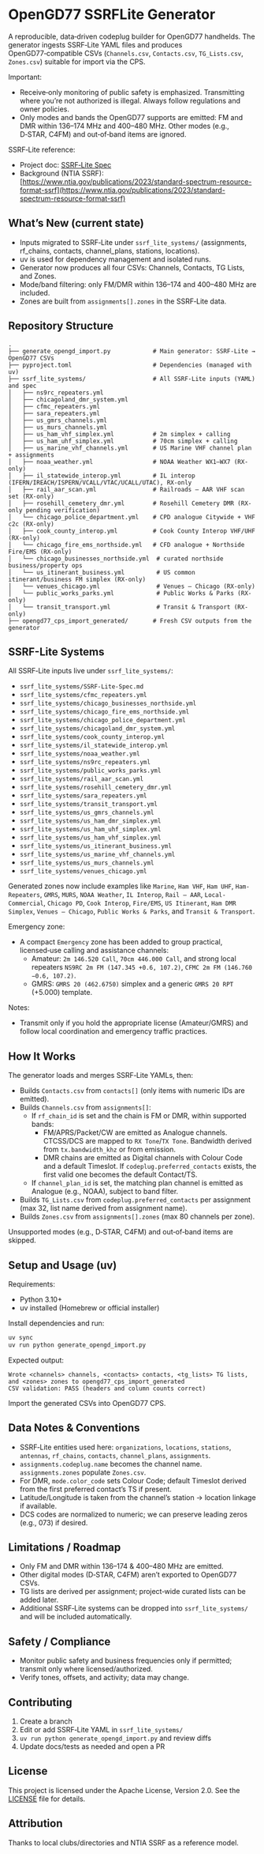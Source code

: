 # OpenGD77 SSRFLite Generator

A reproducible, data‑driven codeplug builder for OpenGD77 handhelds. The generator ingests SSRF‑Lite YAML files and produces OpenGD77‑compatible CSVs (`Channels.csv`, `Contacts.csv`, `TG_Lists.csv`, `Zones.csv`) suitable for import via the CPS.

Important:

- Receive‑only monitoring of public safety is emphasized. Transmitting where you’re not authorized is illegal. Always follow regulations and owner policies.
- Only modes and bands the OpenGD77 supports are emitted: FM and DMR within 136–174 MHz and 400–480 MHz. Other modes (e.g., D‑STAR, C4FM) and out‑of‑band items are ignored.

SSRF‑Lite reference:

- Project doc: [SSRF‑Lite Spec](./ssrf_lite_systems/SSRF-Lite-Spec.md)
- Background (NTIA SSRF): [https://www.ntia.gov/publications/2023/standard-spectrum-resource-format-ssrf](https://www.ntia.gov/publications/2023/standard-spectrum-resource-format-ssrf)

## What’s New (current state)

- Inputs migrated to SSRF‑Lite under `ssrf_lite_systems/` (assignments, rf_chains, contacts, channel_plans, stations, locations).
- uv is used for dependency management and isolated runs.
- Generator now produces all four CSVs: Channels, Contacts, TG Lists, and Zones.
- Mode/band filtering: only FM/DMR within 136–174 and 400–480 MHz are included.
- Zones are built from `assignments[].zones` in the SSRF‑Lite data.

## Repository Structure

```text
.
├── generate_opengd_import.py            # Main generator: SSRF‑Lite → OpenGD77 CSVs
├── pyproject.toml                       # Dependencies (managed with uv)
├── ssrf_lite_systems/                   # All SSRF‑Lite inputs (YAML) and spec
│   ├── ns9rc_repeaters.yml
│   ├── chicagoland_dmr_system.yml
│   ├── cfmc_repeaters.yml
│   ├── sara_repeaters.yml
│   ├── us_gmrs_channels.yml
│   ├── us_murs_channels.yml
│   ├── us_ham_vhf_simplex.yml           # 2m simplex + calling
│   ├── us_ham_uhf_simplex.yml           # 70cm simplex + calling
│   ├── us_marine_vhf_channels.yml       # US Marine VHF channel plan + assignments
│   ├── noaa_weather.yml                 # NOAA Weather WX1–WX7 (RX-only)
│   ├── il_statewide_interop.yml         # IL interop (IFERN/IREACH/ISPERN/VCALL/VTAC/UCALL/UTAC), RX-only
│   ├── rail_aar_scan.yml                # Railroads – AAR VHF scan set (RX-only)
│   ├── rosehill_cemetery_dmr.yml        # Rosehill Cemetery DMR (RX-only pending verification)
│   └── chicago_police_department.yml    # CPD analogue Citywide + VHF c2c (RX-only)
│   ├── cook_county_interop.yml          # Cook County Interop VHF/UHF (RX-only)
│   └── chicago_fire_ems_northside.yml   # CFD analogue + Northside Fire/EMS (RX-only)
│   └── chicago_businesses_northside.yml  # curated northside business/property ops
│   └── us_itinerant_business.yml         # US common itinerant/business FM simplex (RX-only)
│   └── venues_chicago.yml                # Venues – Chicago (RX-only)
│   └── public_works_parks.yml            # Public Works & Parks (RX-only)
│   └── transit_transport.yml             # Transit & Transport (RX-only)
├── opengd77_cps_import_generated/       # Fresh CSV outputs from the generator
```

## SSRF-Lite Systems

All SSRF‑Lite inputs live under `ssrf_lite_systems/`:

- `ssrf_lite_systems/SSRF-Lite-Spec.md`
- `ssrf_lite_systems/cfmc_repeaters.yml`
- `ssrf_lite_systems/chicago_businesses_northside.yml`
- `ssrf_lite_systems/chicago_fire_ems_northside.yml`
- `ssrf_lite_systems/chicago_police_department.yml`
- `ssrf_lite_systems/chicagoland_dmr_system.yml`
- `ssrf_lite_systems/cook_county_interop.yml`
- `ssrf_lite_systems/il_statewide_interop.yml`
- `ssrf_lite_systems/noaa_weather.yml`
- `ssrf_lite_systems/ns9rc_repeaters.yml`
- `ssrf_lite_systems/public_works_parks.yml`
- `ssrf_lite_systems/rail_aar_scan.yml`
- `ssrf_lite_systems/rosehill_cemetery_dmr.yml`
- `ssrf_lite_systems/sara_repeaters.yml`
- `ssrf_lite_systems/transit_transport.yml`
- `ssrf_lite_systems/us_gmrs_channels.yml`
- `ssrf_lite_systems/us_ham_dmr_simplex.yml`
- `ssrf_lite_systems/us_ham_uhf_simplex.yml`
- `ssrf_lite_systems/us_ham_vhf_simplex.yml`
- `ssrf_lite_systems/us_itinerant_business.yml`
- `ssrf_lite_systems/us_marine_vhf_channels.yml`
- `ssrf_lite_systems/us_murs_channels.yml`
- `ssrf_lite_systems/venues_chicago.yml`

Generated zones now include examples like `Marine`, `Ham VHF`, `Ham UHF`, `Ham-Repeaters`, `GMRS`, `MURS`, `NOAA Weather`, `IL Interop`, `Rail – AAR`, `Local-Commercial`, `Chicago PD`, `Cook Interop`, `Fire/EMS`, `US Itinerant`, `Ham DMR Simplex`, `Venues – Chicago`, `Public Works & Parks`, and `Transit & Transport`.

Emergency zone:

- A compact `Emergency` zone has been added to group practical, licensed‑use calling and assistance channels:
  - Amateur: `2m 146.520 Call`, `70cm 446.000 Call`, and strong local repeaters `NS9RC 2m FM (147.345 +0.6, 107.2)`, `CFMC 2m FM (146.760 −0.6, 107.2)`.
  - GMRS: `GMRS 20 (462.6750)` simplex and a generic `GMRS 20 RPT` (+5.000) template.

Notes:

- Transmit only if you hold the appropriate license (Amateur/GMRS) and follow local coordination and emergency traffic practices.

## How It Works

The generator loads and merges SSRF‑Lite YAMLs, then:

- Builds `Contacts.csv` from `contacts[]` (only items with numeric IDs are emitted).
- Builds `Channels.csv` from `assignments[]`:
  - If `rf_chain_id` is set and the chain is FM or DMR, within supported bands:
    - FM/APRS/Packet/CW are emitted as Analogue channels. CTCSS/DCS are mapped to `RX Tone`/`TX Tone`. Bandwidth derived from `tx.bandwidth_khz` or from emission.
    - DMR chains are emitted as Digital channels with Colour Code and a default Timeslot. If `codeplug.preferred_contacts` exists, the first valid one becomes the default Contact/TS.
  - If `channel_plan_id` is set, the matching plan channel is emitted as Analogue (e.g., NOAA), subject to band filter.
- Builds `TG_Lists.csv` from `codeplug.preferred_contacts` per assignment (max 32, list name derived from assignment name).
- Builds `Zones.csv` from `assignments[].zones` (max 80 channels per zone).

Unsupported modes (e.g., D‑STAR, C4FM) and out‑of‑band items are skipped.

## Setup and Usage (uv)

Requirements:

- Python 3.10+
- uv installed (Homebrew or official installer)

Install dependencies and run:

```zsh
uv sync
uv run python generate_opengd_import.py
```

Expected output:

```text
Wrote <channels> channels, <contacts> contacts, <tg_lists> TG lists, and <zones> zones to opengd77_cps_import_generated
CSV validation: PASS (headers and column counts correct)
```

Import the generated CSVs into OpenGD77 CPS.

## Data Notes & Conventions

- SSRF‑Lite entities used here: `organizations`, `locations`, `stations`, `antennas`, `rf_chains`, `contacts`, `channel_plans`, `assignments`.
- `assignments.codeplug.name` becomes the channel name. `assignments.zones` populate `Zones.csv`.
- For DMR, `mode.color_code` sets Colour Code; default Timeslot derived from the first preferred contact’s TS if present.
- Latitude/Longitude is taken from the channel’s station → location linkage if available.
- DCS codes are normalized to numeric; we can preserve leading zeros (e.g., 073) if desired.

## Limitations / Roadmap

- Only FM and DMR within 136–174 & 400–480 MHz are emitted.
- Other digital modes (D‑STAR, C4FM) aren’t exported to OpenGD77 CSVs.
- TG lists are derived per assignment; project‑wide curated lists can be added later.
- Additional SSRF‑Lite systems can be dropped into `ssrf_lite_systems/` and will be included automatically.

## Safety / Compliance

- Monitor public safety and business frequencies only if permitted; transmit only where licensed/authorized.
- Verify tones, offsets, and activity; data may change.

## Contributing

1. Create a branch
2. Edit or add SSRF‑Lite YAML in `ssrf_lite_systems/`
3. `uv run python generate_opengd_import.py` and review diffs
4. Update docs/tests as needed and open a PR

## License

This project is licensed under the Apache License, Version 2.0. See the [LICENSE](./LICENSE) file for details.

## Attribution

Thanks to local clubs/directories and NTIA SSRF as a reference model.
